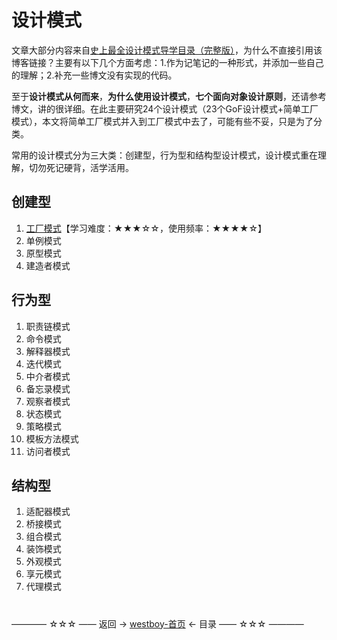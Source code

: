 # 设计模式

文章大部分内容来自[史上最全设计模式导学目录（完整版）](https://blog.csdn.net/lovelion/article/details/17517213)，为什么不直接引用该博客链接？主要有以下几个方面考虑：1.作为记笔记的一种形式，并添加一些自己的理解；2.补充一些博文没有实现的代码。

至于**设计模式从何而来**，**为什么使用设计模式**，**七个面向对象设计原则**，还请参考博文，讲的很详细。在此主要研究24个设计模式（23个GoF设计模式+简单工厂模式），本文将简单工厂模式并入到工厂模式中去了，可能有些不妥，只是为了分类。

常用的设计模式分为三大类：创建型，行为型和结构型设计模式，设计模式重在理解，切勿死记硬背，活学活用。

## 创建型

1. [工厂模式](工厂模式.md)【学习难度：★★★☆☆，使用频率：★★★★☆】
2. 单例模式
3. 原型模式
4. 建造者模式

## 行为型

1. 职责链模式
2. 命令模式
3. 解释器模式
4. 迭代模式
5. 中介者模式
6. 备忘录模式
7. 观察者模式
8. 状态模式
9. 策略模式
10. 模板方法模式
11. 访问者模式

## 结构型

1. 适配器模式
2. 桥接模式
3. 组合模式
4. 装饰模式
5. 外观模式
6. 享元模式
7. 代理模式

#
———— ☆☆☆ —— 返回 -> [westboy-首页](../../../README.md) <- 目录 —— ☆☆☆ ————